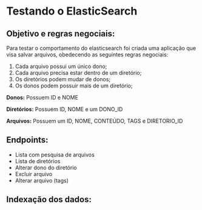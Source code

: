 # Testando o ElasticSearch

## Objetivo e regras negociais:
Para testar o comportamento do elasticsearch foi criada uma aplicação que visa salvar arquivos, obedecendo as seguintes regras negociais:
1. Cada arquivo possui um único dono;
2. Cada arquivo precisa estar dentro de um diretório;
3. Os diretórios podem mudar de donos;
4. Os donos podem possuir mais de um diretório;

**Donos:**
Possuem ID e NOME

**Diretórios:**
Possuem ID, NOME e um DONO_ID

**Arquivos:**
Possuem um ID, NOME, CONTEÚDO, TAGS e DIRETORIO_ID

## Endpoints:
- Lista com pesquisa de arquivos
- Lista de diretórios
- Alterar dono do diretório
- Excluir arquivo
- Alterar arquivo (tags)

## Indexação dos dados:
